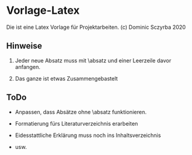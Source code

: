 # Vorlage-Latex
Die ist eine Latex Vorlage für Projektarbeiten. (c) Dominic Sczyrba 2020

## Hinweise

1. Jeder neue Absatz muss mit \absatz und einer Leerzeile davor anfangen.

2. Das ganze ist etwas Zusammengebastelt

## ToDo

- Anpassen, dass Absätze ohne \absatz funktionieren.

- Formatierung fürs Literaturverzeichnis erarbeiten

- Eidesstattliche Erklärung muss noch ins Inhaltsverzeichnis

- usw.
